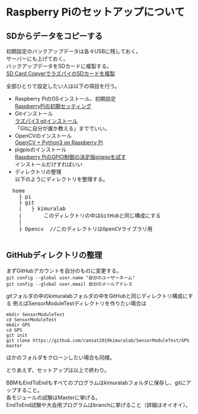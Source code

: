 # Raspberry Piのセットアップについて  
## SDからデータをコピーする  
初期設定のバックアップデータは各々USBに残しておく。  
サーバーにも上げておく。  
バックアップデータをSDカードに複製する。  
[SD Card CopyerでラズパイのSDカードを複製](https://qiita.com/ikemura23/items/4b7ab1af98045fa6516b)

全部ひとりで設定したい人は以下の項目を行う。

  - Raspberry PiのOSインストール、初期設定  
  [RaspberryPiの初期セッティング](https://qiita.com/S_ODA/items/3600b4492747e66f5df7)
  - Gitインストール  
  [ラズパイ3 gitインストール](https://qiita.com/natacom/items/63cca20e24e3e864e485)  
  「Gitに自分が誰か教える」まででいい。
  - OpenCVのインストール  
  [OpenCV + Python3 on Raspberry Pi](https://qiita.com/nanbuwks/items/422eb405ceef84826ab4)
  - pigpioのインストール  
  [Raspberry PiのGPIO制御の決定版pigpioを試す](https://karaage.hatenadiary.jp/entry/2017/02/10/073000)  
  インストールだけすればいい
  - ディレクトリの整理  
  以下のようにディレクトリを整理する。 　
  <pre>
  home  
    ├ pi  
    ├ git  
    |   ├ kimuralab  
    |       このディレクトリの中はGitHubと同じ構成にする
    | 
    ├ Opencv  //このディレクトリはOpenCVライブラリ用
  </pre>    

## GitHubディレクトリの整理

まずGitHubアカウントを自分のものに変更する。  
`git config --global user.name "自分のユーザーネーム" `  
`git config --global user.email 自分のメールアドレス`  

gitフォルダの中のkimuralabフォルダの中をGitHubと同じディレクトリ構成にする
例えばSensorModuleTestディレクトリを作りたい場合は

`mkdir SensorModuleTest`  
`cd SensorModuleTest`  
`mkdir GPS`  
`cd GPS`  
`git init`  
`git clone https://github.com/cansat2019kimuralab/SensorModuleTest/GPS master`  

ほかのフォルダをクローンしたい場合も同様。

とりあえず、セットアップは以上で終わり。

BBMもEndToEndもすべてのプログラムはkimuralabフォルダに保存し、gitにアップすること。  
各モジュールの試験はMasterに挙げる。  
EndToEnd試験や大会用プログラムはbranchに挙げること（詳細はオイオイ）。
